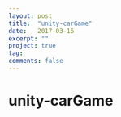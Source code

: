 ```yaml
---
layout: post
title:  "unity-carGame"
date:   2017-03-16
excerpt: ""
project: true
tag:
comments: false
---
```

# unity-carGame
